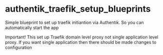 # authentik_traefik_setup_blueprints
Simple blueprint to set up traefik initiantion via Authentik. So you can automatically start the app

Important! This set up Traefik domain level proxy not single application level proxy. If you want single application then there should be made changes to configuration